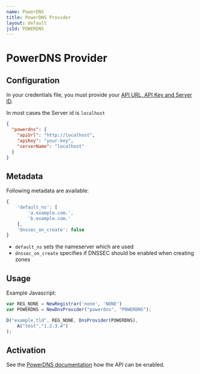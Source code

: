 ```yaml
---
name: PowerDNS
title: PowerDNS Provider
layout: default
jsId: POWERDNS
---
```

# PowerDNS Provider

## Configuration
In your credentials file, you must provide your [API URL, API Key and Server ID](https://doc.powerdns.com/authoritative/http-api/index.html).

In most cases the Server id is `localhost`

```json
{
  "powerdns": {
    "apiUrl": "http://localhost",
    "apiKey": "your-key",
    "serverName": "localhost"
  }
}
```

## Metadata
Following metadata are available:

```js
{
    'default_ns': [
        'a.example.com.',
        'b.example.com.'
    ],
    'dnssec_on_create': false
}
```

- `default_ns` sets the nameserver which are used
- `dnssec_on_create` specifies if DNSSEC should be enabled when creating zones

## Usage
Example Javascript:

```js
var REG_NONE = NewRegistrar('none', 'NONE')
var POWERDNS = NewDnsProvider("powerdns", "POWERDNS");

D("example.tld", REG_NONE, DnsProvider(POWERDNS),
    A("test","1.2.3.4")
);
```

## Activation
See the [PowerDNS documentation](https://doc.powerdns.com/authoritative/http-api/index.html) how the API can be enabled.
